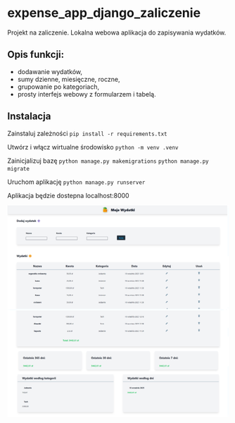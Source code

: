 # expense_app_django_zaliczenie
Projekt na zaliczenie. Lokalna webowa aplikacja do zapisywania wydatków.

## Opis funkcji:

- dodawanie wydatków,
- sumy dzienne, miesięczne, roczne,
- grupowanie po kategoriach,
- prosty interfejs webowy z formularzem i tabelą.

## Instalacja
Zainstaluj zależności
`pip install -r requirements.txt`

Utwórz i włącz wirtualne środowisko
`python -m venv .venv`

Zainicjalizuj bazę
`python manage.py makemigrations`
`python manage.py migrate`

Uruchom aplikację
`python manage.py runserver`

Aplikacja będzie dostepna localhost:8000


![Podgląd aplikacji](docs/screenshot.jpg)